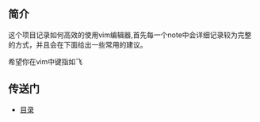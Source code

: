## 简介

这个项目记录如何高效的使用vim编辑器,首先每一个note中会详细记录较为完整的方式，并且会在下面给出一些常用的建议。

希望你在vim中键指如飞


## 传送门

- [目录](notes/directory.md)
